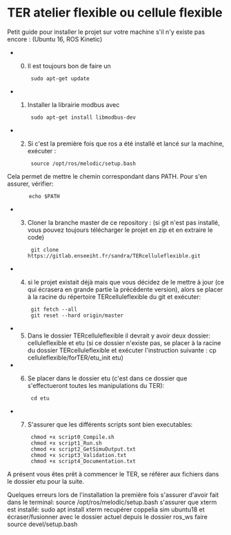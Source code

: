 # TER atelier flexible ou cellule flexible

Petit guide pour installer le projet sur votre machine s'il n'y existe pas encore : (Ubuntu 16, ROS Kinetic)

- 0) Il est toujours bon de faire un 

          sudo apt-get update

- 1) Installer la librairie modbus avec 

          sudo apt-get install libmodbus-dev
          
- 2) Si c'est la première fois que ros a été installé et lancé sur la machine, exécuter :
    
          source /opt/ros/melodic/setup.bash

Cela permet de mettre le chemin correspondant dans PATH. Pour s'en assurer, vérifier:

           echo $PATH
           
- 3) Cloner la branche master de ce repository :
    (si git n'est pas installé, vous pouvez toujours télécharger le projet en zip et en extraire le code)
    
          git clone https://gitlab.enseeiht.fr/sandra/TERcelluleflexible.git

- 4) si le projet existait déjà mais que vous décidez de le mettre à jour (ce qui écrasera en grande partie la précédente version), alors se placer à la racine du répertoire TERcelluleflexible du git et exécuter:

          git fetch --all
          git reset --hard origin/master

- 5) Dans le dossier TERcelluleflexible il devrait y avoir deux dossier: celluleflexible et etu (si ce dossier n'existe pas, se placer à la racine du dossier TERcelluleflexible et exécuter l'instruction suivante : cp celluleflexible/forTER/etu_init etu)

- 6) Se placer dans le dossier etu (c'est dans ce dossier que s'effectueront toutes les manipulations du TER):
    
          cd etu

- 7) S'assurer que les différents scripts sont bien executables:
    
          chmod +x script0_Compile.sh
          chmod +x script1_Run.sh
          chmod +x script2_GetSimuOutput.txt
          chmod +x script3_Validation.txt
          chmod +x script4_Documentation.txt

A présent vous êtes prêt à commencer le TER, se référer aux fichiers dans le dossier etu pour la suite.


Quelques erreurs lors de l'installation la première fois
s'assurer d'avoir fait dans le terminal: source /opt/ros/melodic/setup.bash
s'assurer que xterm est installé: sudo apt install xterm
recupérer coppelia sim ubuntu18 et écraser/fusionner avec le dossier actuel
depuis le dossier ros_ws faire source devel/setup.bash


